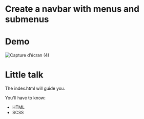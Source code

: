 # Create a navbar with menus and submenus

# Demo

![Capture d’écran (4)](https://user-images.githubusercontent.com/51159780/102538024-0a856900-40ac-11eb-9ffd-7de9d0c2ea26.png)

# Little talk

The index.html will guide you. 

You'll have to know: 
- HTML
- SCSS
